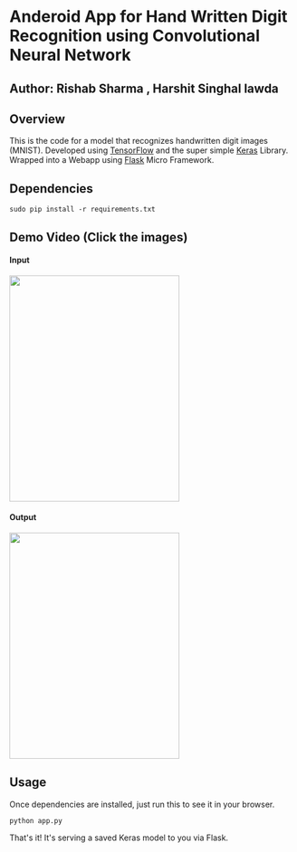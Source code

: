 # Anderoid App for Hand Written Digit Recognition using Convolutional Neural Network

## Author: Rishab Sharma , Harshit Singhal lawda

## Overview

This is the code for a model that recognizes handwritten digit images (MNIST).  Developed using [TensorFlow](https://www.tensorflow.org/) and the super simple [Keras](http://keras.io/) Library. Wrapped into a Webapp using [Flask](http://flask.pocoo.org/) Micro Framework.

## Dependencies

```sudo pip install -r requirements.txt```
## Demo Video (Click the images)
#### Input
<a href="https://www.youtube.com/watch?v=f-9PaJe8CPc&feature=youtu.be"><img src="https://github.com/rishab-sharma/android_to_dl/blob/master/imag2.jpeg" data-canonical-src="https://github.com/rishab-sharma/android_to_dl/blob/master/imag2.jpeg" width="300" height="400" /></a>

#### Output

<a href="https://www.youtube.com/watch?v=f-9PaJe8CPc&feature=youtu.be"><img src="https://github.com/rishab-sharma/android_to_dl/blob/master/imag1.jpeg" data-canonical-src="https://github.com/rishab-sharma/android_to_dl/blob/master/imag1.jpeg" width="300" height="400" /></a>


## Usage

Once dependencies are installed, just run this to see it in your browser. 

```python app.py```

That's it! It's serving a saved Keras model to you via Flask. 
